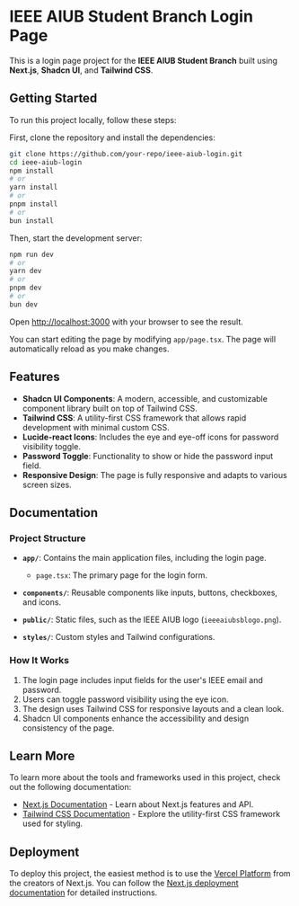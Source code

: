 # IEEE AIUB Student Branch Login Page

This is a login page project for the **IEEE AIUB Student Branch** built using **Next.js**, **Shadcn UI**, and **Tailwind CSS**.

## Getting Started

To run this project locally, follow these steps:

First, clone the repository and install the dependencies:

```bash
git clone https://github.com/your-repo/ieee-aiub-login.git
cd ieee-aiub-login
npm install
# or
yarn install
# or
pnpm install
# or
bun install
```

Then, start the development server:

```bash
npm run dev
# or
yarn dev
# or
pnpm dev
# or
bun dev
```

Open [http://localhost:3000](http://localhost:3000) with your browser to see the result.

You can start editing the page by modifying `app/page.tsx`. The page will automatically reload as you make changes.

## Features

- **Shadcn UI Components**: A modern, accessible, and customizable component library built on top of Tailwind CSS.
- **Tailwind CSS**: A utility-first CSS framework that allows rapid development with minimal custom CSS.
- **Lucide-react Icons**: Includes the eye and eye-off icons for password visibility toggle.
- **Password Toggle**: Functionality to show or hide the password input field.
- **Responsive Design**: The page is fully responsive and adapts to various screen sizes.

## Documentation

### Project Structure

- **`app/`**: Contains the main application files, including the login page.
  - `page.tsx`: The primary page for the login form.
  
- **`components/`**: Reusable components like inputs, buttons, checkboxes, and icons.

- **`public/`**: Static files, such as the IEEE AIUB logo (`ieeeaiubsblogo.png`).

- **`styles/`**: Custom styles and Tailwind configurations.

### How It Works

1. The login page includes input fields for the user's IEEE email and password.
2. Users can toggle password visibility using the eye icon.
3. The design uses Tailwind CSS for responsive layouts and a clean look.
4. Shadcn UI components enhance the accessibility and design consistency of the page.

## Learn More

To learn more about the tools and frameworks used in this project, check out the following documentation:

- [Next.js Documentation](https://nextjs.org/docs) - Learn about Next.js features and API.
- [Tailwind CSS Documentation](https://tailwindcss.com/docs) - Explore the utility-first CSS framework used for styling.

## Deployment

To deploy this project, the easiest method is to use the [Vercel Platform](https://vercel.com) from the creators of Next.js. You can follow the [Next.js deployment documentation](https://nextjs.org/docs/deployment) for detailed instructions.
